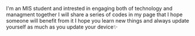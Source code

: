 I'm an MIS student and intrested in engaging both of technology and managment together 
I will share a series of codes in my page that I hope someone will benefit from it
I hope you learn new things and always update yourself as much as you update your device✨

<!---
G-FM/G-FM is a ✨ special ✨ repository because its `README.md` (this file) appears on your GitHub profile.
You can click the Preview link to take a look at your changes.
--->
